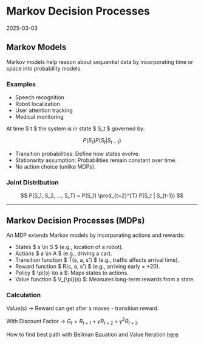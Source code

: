 # Markov Decision Processes  
2025-03-03

## Markov Models  

Markov models help reason about sequential data by incorporating time or space into probability models.  

### Examples  
- Speech recognition  
- Robot localization  
- User attention tracking  
- Medical monitoring  

At time $ t $ the system is in state $ S_t $ governed by:  

$$
P(S_1) P(S_t | S_{t-1})
$$

- Transition probabilities: Define how states evolve.  
- Stationarity assumption: Probabilities remain constant over time.  
- No action choice (unlike MDPs).  

### Joint Distribution  

$$
P(S_1, S_2, ..., S_T) = P(S_1) \prod_{t=2}^{T} P(S_t | S_{t-1})
$$

---

## Markov Decision Processes (MDPs)  

An MDP extends Markov models by incorporating actions and rewards:  

- States $ s \in S $ (e.g., location of a robot).  
- Actions $ a \in A $ (e.g., driving a car).  
- Transition function $ T(s, a, s') $ (e.g., traffic affects arrival time).  
- Reward function $ R(s, a, s') $ (e.g., arriving early = +20).  
- Policy $ \pi(s) \to a $: Maps states to actions.  
- Value function $ V_{\pi}(s) $: Measures long-term rewards from a state.  

### Calculation

Value(s) -> Reward can get after x moves - transition reward.

With Discount Factor -> $G_t = R_{t+1} + \gamma R_{t+2} + \gamma^2 R_{t+3}$

How to find best path with Bellman Equation and Value Iteration [here](http://github.efeng2.io/page/blog/AI%20and%20ML%20Algorithms/Markov%20Models/Markov%20Decision%20Processes)

